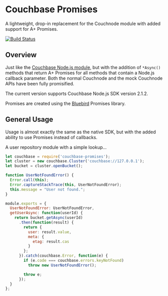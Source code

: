 # Couchbase Promises
A lightweight, drop-in replacement for the Couchnode module with added support for A+ Promises.

[![Build Status](https://secure.travis-ci.org/dsfields/couchbase-promises.svg)](https://travis-ci.org/dsfields/couchbase-promises)

## Overview
Just like the [Couchbase Node.js module](http://developer.couchbase.com/documentation/server/4.0/sdks/node-2.0/introduction.html), but with the addition of `*Async()` methods that return A+ Promises for all methods that contain a Node.js callback parameter.  Both the normal Couchnode and the mock Couchnode APIs have been fully promisified.

The current version supports Couchbase Node.js SDK version 2.1.2.

Promises are created using the [Bluebird](http://bluebirdjs.com/docs/getting-started.html) Promises library.

## General Usage
Usage is almost exactly the same as the native SDK, but with the added ability to use Promises instead of callbacks.

A user repository module with a simple lookup...

```js
let couchbase = require('couchbase-promises');
let cluster = new couchbase.Cluster('couchbase://127.0.0.1');
let bucket = cluster.openBucket();

function UserNotFoundError() {
  Error.call(this);
  Error.captureStackTrace(this, UserNotFoundError);
  this.message = "User not found.";
}

module.exports = {
  UserNotFoundError: UserNotFoundError,
  getUserAsync: function(userId) {
    return bucket.getAsync(userId)
      .then(function(result) {
        return {
          user: result.value,
          meta: {
            etag: result.cas
          }
        };
      }).catch(couchbase.Error, function(e) {
        if (e.code === couchbase.errors.keyNotFound)
          throw new UserNotFoundError();

        throw e;
      });
  }
};
```
